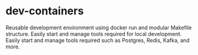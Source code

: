 # dev-containers
Reusable development environment using docker run and modular Makefile structure. Easily start and manage tools required for local development. Easily start and manage tools required such as Postgres, Redis, Kafka, and more.
